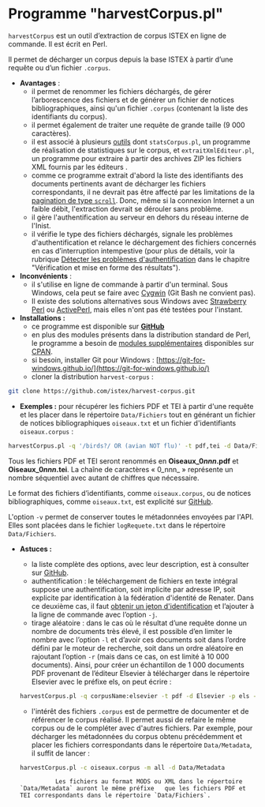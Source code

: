 # Programme "harvestCorpus.pl"

`harvestCorpus` est un outil d’extraction de corpus ISTEX en ligne de commande. Il est écrit en Perl.

Il permet de décharger un corpus depuis la base ISTEX à partir d’une requête ou d’un fichier `.corpus`.

* **Avantages** :
  * il permet de renommer les fichiers déchargés, de gérer l’arborescence des fichiers et de générer un fichier de notices bibliographiques, ainsi qu'un fichier `.corpus` \(contenant la liste des identifiants du corpus\). 
  * il permet également de traiter une requête de grande taille \(9 000 caractères\). 
  * il est associé à plusieurs [outils](https://github.com/istex/harvest-corpus/tree/master/outils) dont `statsCorpus.pl`, un programme de réalisation de statistiques sur le corpus, et `extraitXmlEditeur.pl`, un programme pour extraire à partir des archives ZIP les fichiers XML fournis par les éditeurs . 
  * comme ce programme extrait d'abord la liste des identifiants des documents pertinents avant de décharger les fichiers correspondants, il ne devrait pas être affecté par les limitations de la [pagination de type  `scroll`](../../api/results/scroll.md). Donc, même si la connexion Internet a un faible débit, l'extraction devrait se dérouler sans problème. 
  * il gère l'authentification au serveur en dehors du réseau interne de l'Inist. 
  * il vérifie le type des fichiers déchargés, signale les problèmes d'authentification et relance le déchargement des fichiers concernés en cas d’interruption intempestive \(pour plus de détails, voir la rubrique [Détecter les problèmes d'authentification](../verification/auth-problems.md) dans le chapitre "Vérification et mise en forme des résultats"\). 
* **Inconvénients** :
  * il s'utilise en ligne de commande à partir d'un terminal. Sous Windows, cela peut se faire avec [Cygwin](https://www.cygwin.com/)  \(Git Bash ne convient pas\). 
  * Il existe des solutions alternatives sous Windows avec [Strawberry Perl](http://strawberryperl.com/) ou [ActivePerl](https://www.activestate.com/activeperl), mais elles n'ont pas été testées pour l'instant. 
* **Installations :**
  * ce programme est disponible sur [**GitHub**](https://github.com/istex/harvest-corpus)
  * en plus des modules présents dans la distribution standard de Perl, le programme a besoin de [modules supplémentaires](https://github.com/istex/harvest-corpus#pr%C3%A9requis) disponibles sur [CPAN](https://www.cpan.org/).
  * si besoin, installer Git pour Windows : [https://git-for-windows.github.io/](https://git-for-windows.github.io/)
  * cloner la distribution `harvest-corpus` :

```bash
git clone https://github.com/istex/harvest-corpus.git
```

* **Exemples :** pour récupérer les fichiers PDF et TEI à partir d'une requête et les placer dans le répertoire `Data/Fichiers` tout en générant un fichier de notices bibliographiques `oiseaux.txt` et un fichier d'identifiants `oiseaux.corpus` :

```bash
harvestCorpus.pl -q '/birds?/ OR (avian NOT flu)' -t pdf,tei -d Data/Fichiers -s oiseaux.corpus -n oiseaux.txt -p Oiseau_ -v
```

Tous les fichiers PDF et TEI seront renommés en **Oiseaux\_0**_**nnn**_**.pdf** et **Oiseaux\_0**_**nnn**_**.tei**. La chaîne de caractères « 0_nnn_ » représente un nombre séquentiel avec autant de chiffres que nécessaire.

Le format des fichiers d’identifiants, comme `oiseaux.corpus`, ou de notices bibliographiques, comme `oiseaux.txt`, est explicité sur [GitHub](https://github.com/istex/harvest-corpus).

L'option `-v` permet de conserver toutes le métadonnées envoyées par l'API. Elles sont placées dans le fichier `logRequete.txt` dans le répertoire `Data/Fichiers`.

* **Astuces :** 

  * la liste complète des options, avec leur description, est à consulter sur [GitHub](https://github.com/istex/harvest-corpus#options).
  * authentification : le téléchargement de fichiers en texte intégral suppose une authentification, soit implicite par adresse IP, soit explicite par identification à la fédération d'identité de Renater. Dans ce deuxième cas, il faut [obtenir un jeton d'identification](https://doc.istex.fr/api/access/fede.html#1%C3%A8re-%C3%A9tape--g%C3%A9n%C3%A9ration-du-token) et l’ajouter à la ligne de commande avec l’option `-j`.
  * tirage aléatoire : dans le cas où le résultat d’une requête donne un nombre de documents très élevé, il est possible d’en limiter le nombre avec l’option `-l` et d’avoir ces documents soit dans l’ordre défini par le moteur de recherche, soit dans un ordre aléatoire en rajoutant l’option `-r` \(mais dans ce cas, on est limité à 10 000 documents\). Ainsi, pour créer un échantillon de 1 000 documents PDF provenant de l’éditeur Elsevier à télécharger dans le répertoire Elsevier avec le préfixe els, on peut écrire : 

  ```bash
  harvestCorpus.pl -q corpusName:elsevier -t pdf -d Elsevier -p els -l 1000 -r
  ```

  * l'intérêt des fichiers `.corpus` est de permettre de documenter et de référencer le corpus réalisé. Il permet aussi de refaire le même corpus ou de le compléter avec d'autres fichiers. Par exemple, pour décharger les métadonnées du corpus obtenu précédemment et placer les fichiers correspondants dans le répertoire `Data/Metadata`, il suffit de lancer :

  ```bash
  harvestCorpus.pl -c oiseaux.corpus -m all -d Data/Metadata
  ```

                Les fichiers au format MODS ou XML dans le répertoire `Data/Metadata` auront le même préfixe   que les fichiers PDF et TEI correspondants dans le répertoire `Data/Fichiers`.





 



